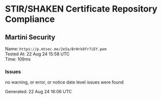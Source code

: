 # STIR/SHAKEN Certificate Repository Compliance

## Martini Security

Name: `https://p.mtsec.me/2e5a/BrHrk8fr7iEY.pem`\
Tested At: 22 Aug 24 15:58 UTC\
Time: 109ms

### Issues

no warning, or error, or notice date level issues were found

Generated: 22 Aug 24 16:06 UTC